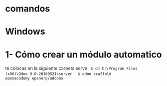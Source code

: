 # comandos
# Windows
# 1- Cómo crear un módulo automatico 
te colocas en la siguiente carpeta serve
<code>
$ cd C:\Program Files (x86)\Odoo 9.0-20160521\server
</code>
<code>
$ odoo scaffold openacademy openerp/addons
</code>
